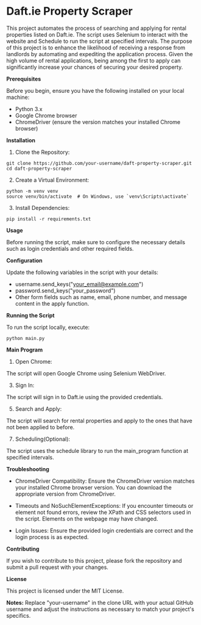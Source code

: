 # Daft.ie Property Scraper

This project automates the process of searching and applying for rental properties listed on Daft.ie. The script uses Selenium to interact with the website and Schedule to run the script at specified intervals. The purpose of this project is to enhance the likelihood of receiving a response from landlords by automating and expediting the application process. Given the high volume of rental applications, being among the first to apply can significantly increase your chances of securing your desired property.



**Prerequisites**

Before you begin, ensure you have the following installed on your local machine:

* Python 3.x
* Google Chrome browser
* ChromeDriver (ensure the version matches your installed Chrome browser)



**Installation**

1. Clone the Repository:
```
git clone https://github.com/your-username/daft-property-scraper.git
cd daft-property-scraper
```

2. Create a Virtual Environment:
```
python -m venv venv
source venv/bin/activate  # On Windows, use `venv\Scripts\activate`
```

3. Install Dependencies:
```
pip install -r requirements.txt
```



**Usage**

Before running the script, make sure to configure the necessary details such as login credentials and other required fields.



**Configuration**

Update the following variables in the script with your details:

* username.send_keys("your_email@example.com")
* password.send_keys("your_password")
* Other form fields such as name, email, phone number, and message content in the apply function.



**Running the Script**

To run the script locally, execute:
```
python main.py
```



**Main Program**

1. Open Chrome:
   
The script will open Google Chrome using Selenium WebDriver.

3. Sign In:
   
The script will sign in to Daft.ie using the provided credentials.

5. Search and Apply:
   
The script will search for rental properties and apply to the ones that have not been applied to before.

7. Scheduling(Optional):
   
The script uses the schedule library to run the main_program function at specified intervals.



**Troubleshooting**

* ChromeDriver Compatibility:
Ensure the ChromeDriver version matches your installed Chrome browser version. You can download the appropriate version from ChromeDriver.

* Timeouts and NoSuchElementExceptions:
If you encounter timeouts or element not found errors, review the XPath and CSS selectors used in the script. Elements on the webpage may have changed.

* Login Issues:
Ensure the provided login credentials are correct and the login process is as expected.



**Contributing**

If you wish to contribute to this project, please fork the repository and submit a pull request with your changes.



**License**

This project is licensed under the MIT License.

**Notes:** Replace "your-username" in the clone URL with your actual GitHub username and adjust the instructions as necessary to match your project's specifics.
